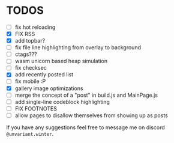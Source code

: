 # TODOS

- [ ] fix hot reloading
- [x] FIX RSS
- [x] add topbar?
- [ ] fix file line highlighting from overlay to background
- [ ] ctags???
- [ ] wasm unicorn based heap simulation
- [ ] fix checksec
- [x] add recently posted list
- [ ] fix mobile :P
- [x] gallery image optimizations
- [ ] merge the concept of a "post" in build.js and MainPage.js
- [ ] add single-line codeblock highlighting
- [ ] FIX FOOTNOTES
- [ ] allow pages to disallow themselves from showing up as posts

If you have any suggestions feel free to message me on discord `@unvariant.winter`.
